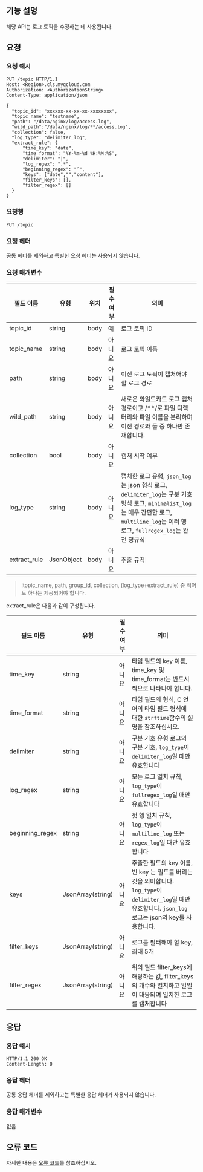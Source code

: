 ## 기능 설명

해당 API는 로그 토픽을 수정하는 데 사용됩니다.

## 요청

### 요청 예시

```
PUT /topic HTTP/1.1
Host: <Region>.cls.myqcloud.com
Authorization: <AuthorizationString>
Content-Type: application/json

{
  "topic_id": "xxxxxx-xx-xx-xx-xxxxxxxx",
  "topic_name": "testname",
  "path": "/data/nginx/log/access.log",
  "wild_path":"/data/nginx/log/**/access.log",
  "collection": false,
  "log_type": "delimiter_log",
  "extract_rule": {
      "time_key": "date",
      "time_format": "%Y-%m-%d %H:%M:%S",
      "delimiter": "|",
      "log_regex": ".*",
      "beginning_regex": "^",
      "keys": ["date","","content"],
      "filter_keys": [],
      "filter_regex": []
  }
}
```

### 요청행

```
PUT /topic
```

### 요청 헤더

공통 헤더를 제외하고 특별한 요청 헤더는 사용되지 않습니다.

### 요청 매개변수

| 필드 이름       | 유형       | 위치 | 필수 여부 | 의미                                                         |
| ------------ | ---------- | ---- | ---- | ------------------------------------------------------------ |
| topic_id     | string     | body | 예   | 로그 토픽 ID                                                |
| topic_name   | string     | body | 아니요   | 로그 토픽 이름                                               |
| path         | string     | body | 아니요   | 이전 로그 토픽이 캡처해야 할 로그 경로                                   |
| wild_path    | string     | body | 아니요   | 새로운 와일드카드 로그 캡처 경로이고 /\*\*/로 파일 디렉터리와 파일 이름을 분리하며 이전 경로와 둘 중 하나만 존재합니다.       |
| collection   | bool       | body | 아니요   | 캡처 시작 여부                                                 |
| log_type     | string     | body | 아니요   | 캡처한 로그 유형, `json_log`는 json 형식 로그, `delimiter_log`는 구분 기호 형식 로그, `minimalist_log`는 매우 간편한 로그, `multiline_log`는 여러 행 로그, `fullregex_log`는 완전 정규식 |
| extract_rule | JsonObject | body | 아니요   | 추출 규칙                                                     |

>!topic_name, path, group_id, collection, (log_type+extract_rule) 중 적어도 하나는 제공되어야 합니다.



extract_rule은 다음과 같이 구성됩니다.

| 필드 이름          | 유형              | 필수 여부 | 의미                                                         |
| --------------- | ----------------- | -------- | ------------------------------------------------------------ |
| time_key        | string            | 아니요       | 타임 필드의 key 이름, time_key 및 time_format는 반드시 짝으로 나타나야 합니다.         |
| time_format     | string             | 아니요       | 타임 필드의 형식, C 언어의 타임 필드 형식에 대한 `strftime`함수의 설명을 참조하십시오.  |
| delimiter       | string            | 아니요       | 구분 기호 유형 로그의 구분 기호, `log_type`이 `delimiter_log`일 때만 유효합니다 |
| log_regex       | string            | 아니요       | 모든 로그 일치 규칙, `log_type`이 `fullregex_log`일 때만 유효합니다      |
| beginning_regex | string            | 아니요       | 첫 행 일치 규칙, `log_type`이 `multiline_log` 또는 `regex_log`일 때만 유효합니다 |
| keys            | JsonArray(string) | 아니요       | 추출한 필드의 key 이름, 빈 key 는 필드를 버리는 것을 의미합니다. `log_type`이 `delimiter_log`일 때만 유효합니다. `json_log` 로그는 json의 key를 사용합니다. |
| filter_keys     | JsonArray(string) | 아니요       | 로그를 필터해야 할 key, 최대 5개                                   |
| filter_regex    | JsonArray(string) | 아니요       | 위의 필드 filter_keys에 해당하는 값, filter_keys의 개수와 일치하고 일일이 대응되며 일치한 로그를 캡처합니다 |

## 응답

### 응답 예시

```
HTTP/1.1 200 OK
Content-Length: 0
```

### 응답 헤더

공통 응답 헤더를 제외하고는 특별한 응답 헤더가 사용되지 않습니다.

### 응답 매개변수

없음

## 오류 코드

자세한 내용은 [오류 코드](https://cloud.tencent.com/document/product/614/12402)를 참조하십시오.


